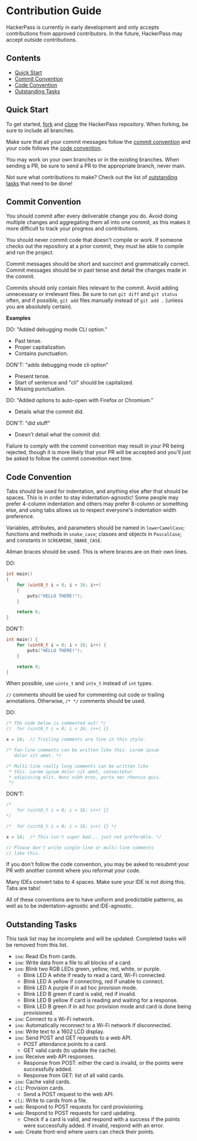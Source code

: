 # Contribution Guide

HackerPass is currently in early development and only accepts contributions from approved contributors. In the future, HackerPass may accept outside contributions.

## Contents

- [Quick Start](#quick-start)
- [Commit Convention](#commit-convention)
- [Code Convention](#code-convention)
- [Outstanding Tasks](#outstanding-tasks)

## Quick Start

To get started, [fork](https://github.com/shawnduong/HackerPass/fork) and [clone](https://docs.github.com/en/repositories/creating-and-managing-repositories/cloning-a-repository) the HackerPass repository. When forking, be sure to include all branches.

Make sure that all your commit messages follow the [commit convention](#commit-convention) and your code follows the [code convention](#code-convention).

You may work on your own branches or in the existing branches. When sending a PR, be sure to send a PR to the appropriate branch, never main.

Not sure what contributions to make? Check out the list of [outstanding tasks](#outstanding-tasks) that need to be done!

## Commit Convention

You should commit after every deliverable change you do. Avoid doing multiple changes and aggregating them all into one commit, as this makes it more difficult to track your progress and contributions.

You should never commit code that doesn't compile or work. If someone checks out the repository at a prior commit, they must be able to compile and run the project.

Commit messages should be short and succinct and grammatically correct. Commit messages should be in past tense and detail the changes made in the commit.

Commits should only contain files relevant to the commit. Avoid adding unnecessary or irrelevant files. Be sure to run `git diff` and `git status` often, and if possible, `git add` files manually instead of `git add .` (unless you are absolutely certain).

**Examples**

DO: "Added debugging mode CLI option."
- Past tense.
- Proper capitalization.
- Contains punctuation.

DON'T: "adds debugging mode cli option"
- Present tense.
- Start of sentence and "cli" should be capitalized.
- Missing punctuation.

DO: "Added options to auto-open with Firefox or Chromium."
- Details what the commit did.

DON'T: "did stuff"
- Doesn't detail what the commit did.

Failure to comply with the commit convention may result in your PR being rejected, though it is more likely that your PR will be accepted and you'll just be asked to follow the commit convention next time.

## Code Convention

Tabs should be used for indentation, and anything else after that should be spaces. This is in order to stay indentation-agnostic! Some people may prefer 4-column indentation and others may prefer 8-column or something else, and using tabs allows us to respect everyone's indentation width preference.

Variables, attributes, and parameters should be named in `lowerCamelCase`; functions and methods in `snake_case`; classes and objects in `PascalCase`; and constants in `SCREAMING_SNAKE_CASE`.

Allman braces should be used. This is where braces are on their own lines.

DO:

```c
int main()
{
	for (uint8_t i = 0; i < 16; i++)
	{
		puts("HELLO THERE!");
	}

	return 0;
}
```

DON'T:

```c
int main() {
	for (uint8_t i = 0; i < 16; i++) {
		puts("HELLO THERE!");
	}

	return 0;
}
```

When possible, use `uintx_t` and `intx_t` instead of `int` types.

`//` comments should be used for commenting out code or trailing annotations. Otherwise, `/* */` comments should be used.

DO:

```c
/* The code below is commented out! */
//	for (uint8_t i = 0; i < 16; i++) {}

x = 14;  // Trailing comments are fine in this style.

/* Two-line comments can be written like this. Lorem ipsum
   dolor sit amet. */

/* Multi-line really long comments can be written like
 * this. Lorem ipsum dolor sit amet, consectetur
 * adipiscing elit. Nunc nibh eros, porta nec rhoncus quis.
 */
```

DON'T:

```c
/*
	for (uint8_t i = 0; i < 16; i++) {}
*/

/*	for (uint8_t i = 0; i < 16; i++) {} */

x = 14;  /* This isn't super bad... just not preferable. */

// Please don't write single-line or multi-line comments
// like this.
```

If you don't follow the code convention, you may be asked to resubmit your PR with another commit where you reformat your code.

Many IDEs convert tabs to 4 spaces. Make sure your IDE is not doing this. Tabs are tabs!

All of these conventions are to have uniform and predictable patterns, as well as to be indentation-agnostic and IDE-agnostic.

## Outstanding Tasks

This task list may be incomplete and will be updated. Completed tasks will be removed from this list.

- `ino`: Read IDs from cards.
- `ino`: Write data from a file to all blocks of a card.
- `ino`: Blink two RGB LEDs green, yellow, red, white, or purple.
  - Blink LED A white if ready to read a card, Wi-Fi connected.
  - Blink LED A yellow if connecting, red if unable to connect.
  - Blink LED A purple if in ad hoc provision mode.
  - Blink LED B green if card is valid, red if invalid.
  - Blink LED B yellow if card is reading and waiting for a response.
  - Blink LED B green if in ad hoc provision mode and card is done being provisioned.
- `ino`: Connect to a Wi-Fi network.
- `ino`: Automatically reconnect to a Wi-Fi network if disconnected.
- `ino`: Write text to a 1602 LCD display.
- `ino`: Send POST and GET requests to a web API.
  - POST attendance points to a card.
  - GET valid cards (to update the cache).
- `ino`: Receive web API responses.
  - Response from POST: either the card is invalid, or the points were successfully added.
  - Response from GET: list of all valid cards.
- `ino`: Cache valid cards.
- `cli`: Provision cards.
  - Send a POST request to the web API.
- `cli`: Write to cards from a file.
- `web`: Respond to POST requests for card provisioning.
- `web`: Respond to POST requests for card updating.
  - Check if a card is valid, and respond with a success if the points were successfully added. If invalid, respond with an error.
- `web`: Create front-end where users can check their points.
